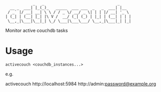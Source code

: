 ```
            _   _                                _
  __ _  ___| |_(_)_   _____  ___ ___  _   _  ___| |__
 / _` |/ __| __| \ \ / / _ \/ __/ _ \| | | |/ __| '_ \
| (_| | (__| |_| |\ V /  __/ (_| (_) | |_| | (__| | | |
 \__,_|\___|\__|_| \_/ \___|\___\___/ \__,_|\___|_| |_|

```

Monitor active couchdb tasks

Usage
=====


    activecouch <couchdb_instances...>

e.g.

  activecouch http://localhost:5984 http://admin:password@example.org
